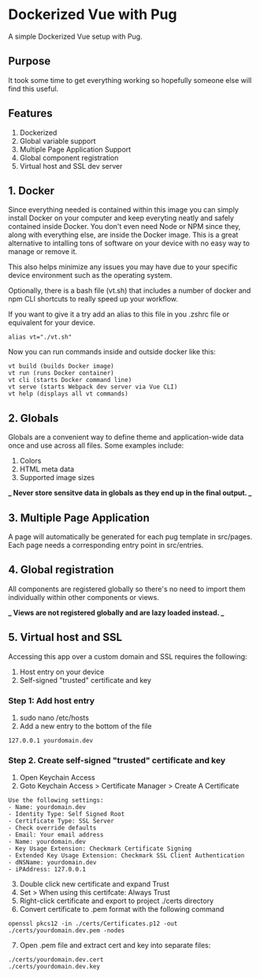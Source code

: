 # Dockerized Vue with Pug

A simple Dockerized Vue setup with Pug.

## Purpose

It took some time to get everything working so hopefully someone else will find this useful.

## Features

1. Dockerized
2. Global variable support
3. Multiple Page Application Support
4. Global component registration
5. Virtual host and SSL dev server

## 1. Docker

Since everything needed is contained within this image you can simply install Docker on your computer and keep everyting neatly and safely contained inside Docker. You don't even need Node or NPM since they, along with everything else, are inside the Docker image. This is a great alternative to intalling tons of software on your device with no easy way to manage or remove it.

This also helps minimize any issues you may have due to your specific device environment such as the operating system.

Optionally, there is a bash file (vt.sh) that includes a number of docker and npm CLI shortcuts to really speed up your workflow.

If you want to give it a try add an alias to this file in you .zshrc file or equivalent for your device.

```
alias vt="./vt.sh"
```

Now you can run commands inside and outside docker like this:

```
vt build (builds Docker image)
vt run (runs Docker container)
vt cli (starts Docker command line)
vt serve (starts Webpack dev server via Vue CLI)
vt help (displays all vt commands)
```

## 2. Globals

Globals are a convenient way to define theme and application-wide data once and use across all files. Some examples include:

1. Colors
2. HTML meta data
3. Supported image sizes

**_ Never store sensitve data in globals as they end up in the final output. _**

## 3. Multiple Page Application

A page will automatically be generated for each pug template in src/pages. Each page needs a corresponding entry point in src/entries.

## 4. Global registration

All components are registered globally so there's no need to import them individually within other components or views.

**_ Views are not registered globally and are lazy loaded instead. _**

## 5. Virtual host and SSL

Accessing this app over a custom domain and SSL requires the following:

1. Host entry on your device
2. Self-signed "trusted" certificate and key

### Step 1: Add host entry

1. sudo nano /etc/hosts
2. Add a new entry to the bottom of the file

```
127.0.0.1 yourdomain.dev
```

### Step 2. Create self-signed "trusted" certificate and key

1. Open Keychain Access
2. Goto Keychain Access > Certificate Manager > Create A Certificate

```
Use the following settings:
- Name: yourdomain.dev
- Identity Type: Self Signed Root
- Certificate Type: SSL Server
- Check override defaults
- Email: Your email address
- Name: yourdomain.dev
- Key Usage Extension: Checkmark Certificate Signing
- Extended Key Usage Extension: Checkmark SSL Client Authentication
- dNSName: yourdomain.dev
- iPAddress: 127.0.0.1
```

3. Double click new certificate and expand Trust
4. Set > When using this certifcate: Always Trust
5. Right-click certificate and export to project ./certs directory
6. Convert certificate to .pem format with the following command

```
openssl pkcs12 -in ./certs/Certificates.p12 -out ./certs/yourdomain.dev.pem -nodes
```

7. Open .pem file and extract cert and key into separate files:

```
./certs/yourdomain.dev.cert
./certs/yourdomain.dev.key
```
